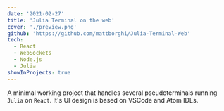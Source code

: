 ```yaml
---
date: '2021-02-27'
title: 'Julia Terminal on the web'
cover: './preview.png'
github: 'https://github.com/mattborghi/Julia-Terminal-Web'
tech:
  - React
  - WebSockets
  - Node.js
  - Julia
showInProjects: true
---
```


A minimal working project that handles several pseudoterminals running `Julia` on `React`. It's UI design is based on VSCode and Atom IDEs.
